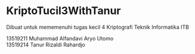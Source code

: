 # KriptoTucil3WithTanur
Dibuat untuk mememenuhi tugas kecil 4 Kriptografi Teknik Informatika ITB

13519211 Muhammad Alfandavi Aryo Utomo<br>
13519214 Tanur Rizaldi Rahardjo
